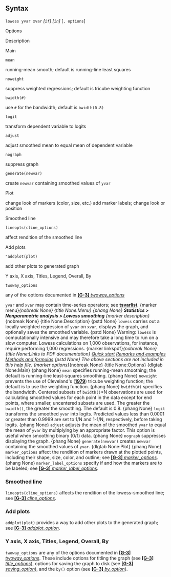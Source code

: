 ## Syntax

`lowess yvar xvar` _\[`if`\] \[`in`\]_
\[`, options`\]

Options

Description

Main

`mean`

running-mean smooth; default is running-line least squares

`noweight`

suppress weighted regressions; default is tricube weighting function

`bwidth(#)`

use `#` for the bandwidth; default is `bwidth(0.8)`

`logit`

transform dependent variable to logits

`adjust`

adjust smoothed mean to equal mean of dependent variable

`nograph`

suppress graph

`generate(newvar)`

create `newvar` containing smoothed values of `yvar`

Plot

change look of markers (color, size, etc.) add marker labels; change
look or position

Smoothed line

`lineopts(cline_options)`

affect rendition of the smoothed line

Add plots

`"addplot(plot)`

add other plots to generated graph

Y axis, X axis, Titles, Legend, Overall, By

`twoway_options`

any of the options documented in
[<strong>[G-3]</strong> <em>twoway_options</em>](http://www.stata.com/help.cgi?twoway_options)

`yvar` and `xvar` may contain time-series operators; see
[<strong>tsvarlist</strong>](http://www.stata.com/help.cgi?tsvarlist).
<span options="menu">{marker menu}_{nobreak None} {title
None:Menu} {phang None} **Statistics &gt; Nonparametric analysis &gt;
Lowess smoothing** <span options="description">{marker
description}_{nobreak None} {title None:Description} {pstd None}
`lowess` carries out a locally weighted regression of `yvar` on `xvar`,
displays the graph, and optionally saves the smoothed variable. {pstd
None} Warning: `lowess` is computationally intensive and may therefore
take a long time to run on a slow computer. Lowess calculations on 1,000
observations, for instance, require performing 1,000 regressions. <span
options="linkspdf">{marker linkspdf}_{nobreak None} {title
None:Links to PDF documentation} [Quick
start](http://www.stata.com/manuals14/rlowessquickstart.pdf) [Remarks
and
examples](http://www.stata.com/manuals14/rlowessremarksandexamples.pdf)
[Methods and
formulas](http://www.stata.com/manuals14/rlowessmethodsandformulas.pdf)
{pstd None} The above sections are not included in this help file. <span
options="options">{marker options}_{nobreak None} {title
None:Options} {dlgtab None:Main} {phang None} `mean` specifies
running-mean smoothing; the default is running-line least-squares
smoothing. {phang None} `noweight` prevents the use of Cleveland's
([<strong>1979</strong>](#C1979)) tricube
weighting function; the default is to use the weighting function. {phang
None} `bwidth(#)` specifies the bandwidth. Centered subsets of
`bwidth()`\*N observations are used for calculating smoothed values for
each point in the data except for end points, where smaller, uncentered
subsets are used. The greater the `bwidth()`, the greater the smoothing.
The default is 0.8. {phang None} `logit` transforms the smoothed `yvar`
into logits. Predicted values less than 0.0001 or greater than 0.9999
are set to 1/N and 1-1/N, respectively, before taking logits. {phang
None} `adjust` adjusts the mean of the smoothed `yvar` to equal the mean
of `yvar` by multiplying by an appropriate factor. This option is useful
when smoothing binary (0/1) data. {phang None} `nograph` suppresses
displaying the graph. {phang None} `generate(newvar)` creates `newvar`
containing the smoothed values of `yvar`. {dlgtab None:Plot} {phang
None} `marker_options` affect the rendition of markers drawn at the
plotted points, including their shape, size, color, and outline; see
[<strong>[G-3]</strong> <em>marker_options</em>](http://www.stata.com/help.cgi?marker_options).
{phang None} `marker_label_options` specify if and how the markers are
to be labeled; see
[<strong>[G-3]</strong> <em>marker_label_options</em>](http://www.stata.com/help.cgi?marker_label_options).

### Smoothed line

`lineopts(cline_options)` affects the rendition of the lowess-smoothed
line; see
[<strong>[G-3]</strong> <em>cline_options</em>](http://www.stata.com/help.cgi?cline_options).

### Add plots

`addplot(plot)` provides a way to add other plots to the generated
graph; see
[<strong>[G-3]</strong> <em>addplot_option</em>](http://www.stata.com/help.cgi?addplot_option).

### Y axis, X axis, Titles, Legend, Overall, By

`twoway_options` are any of the options documented in
[<strong>[G-3]</strong> <em>twoway_options</em>](http://www.stata.com/help.cgi?twoway_options).
These include options for titling the graph (see
[<strong>[G-3]</strong> <em>title_options</em>](http://www.stata.com/help.cgi?title_options)),
options for saving the graph to disk (see
[<strong>[G-3]</strong> <em>saving_option</em>](http://www.stata.com/help.cgi?saving_option)),
and the `by()` option (see
[<strong>[G-3]</strong> <em>by_option</em>](http://www.stata.com/help.cgi?by_option)).

